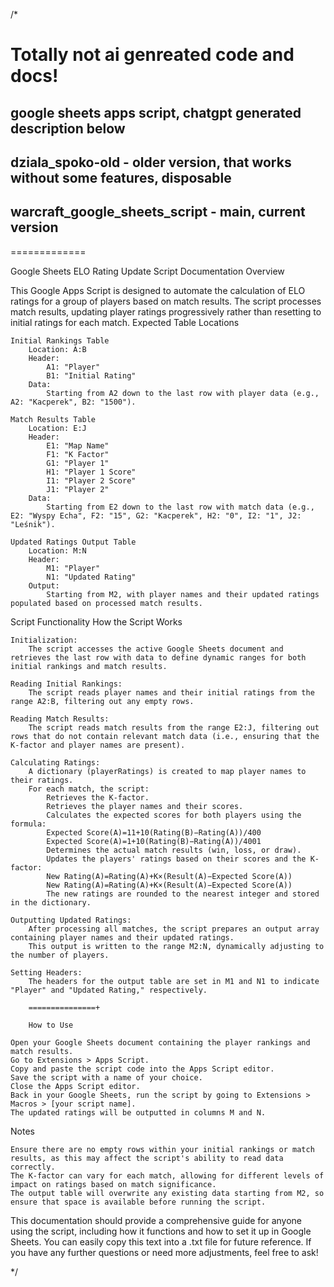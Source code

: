 /*

# Totally not ai genreated code and docs!

## google sheets apps script, chatgpt generated description below

## dziala_spoko-old - older version, that works without some features, disposable

## warcraft_google_sheets_script - main, current version

=============



Google Sheets ELO Rating Update Script Documentation
Overview

This Google Apps Script is designed to automate the calculation of ELO ratings for a group of players based on match results. The script processes match results, updating player ratings progressively rather than resetting to initial ratings for each match.
Expected Table Locations

    Initial Rankings Table
        Location: A:B
        Header:
            A1: "Player"
            B1: "Initial Rating"
        Data:
            Starting from A2 down to the last row with player data (e.g., A2: "Kacperek", B2: "1500").

    Match Results Table
        Location: E:J
        Header:
            E1: "Map Name"
            F1: "K Factor"
            G1: "Player 1"
            H1: "Player 1 Score"
            I1: "Player 2 Score"
            J1: "Player 2"
        Data:
            Starting from E2 down to the last row with match data (e.g., E2: "Wyspy Echa", F2: "15", G2: "Kacperek", H2: "0", I2: "1", J2: "Leśnik").

    Updated Ratings Output Table
        Location: M:N
        Header:
            M1: "Player"
            N1: "Updated Rating"
        Output:
            Starting from M2, with player names and their updated ratings populated based on processed match results.

Script Functionality
How the Script Works

    Initialization:
        The script accesses the active Google Sheets document and retrieves the last row with data to define dynamic ranges for both initial rankings and match results.

    Reading Initial Rankings:
        The script reads player names and their initial ratings from the range A2:B, filtering out any empty rows.

    Reading Match Results:
        The script reads match results from the range E2:J, filtering out rows that do not contain relevant match data (i.e., ensuring that the K-factor and player names are present).

    Calculating Ratings:
        A dictionary (playerRatings) is created to map player names to their ratings.
        For each match, the script:
            Retrieves the K-factor.
            Retrieves the player names and their scores.
            Calculates the expected scores for both players using the formula:
            Expected Score(A)=11+10(Rating(B)−Rating(A))/400
            Expected Score(A)=1+10(Rating(B)−Rating(A))/4001​
            Determines the actual match results (win, loss, or draw).
            Updates the players' ratings based on their scores and the K-factor:
            New Rating(A)=Rating(A)+K×(Result(A)−Expected Score(A))
            New Rating(A)=Rating(A)+K×(Result(A)−Expected Score(A))
            The new ratings are rounded to the nearest integer and stored in the dictionary.

    Outputting Updated Ratings:
        After processing all matches, the script prepares an output array containing player names and their updated ratings.
        This output is written to the range M2:N, dynamically adjusting to the number of players.

    Setting Headers:
        The headers for the output table are set in M1 and N1 to indicate "Player" and "Updated Rating," respectively.

        ===============+

        How to Use

    Open your Google Sheets document containing the player rankings and match results.
    Go to Extensions > Apps Script.
    Copy and paste the script code into the Apps Script editor.
    Save the script with a name of your choice.
    Close the Apps Script editor.
    Back in your Google Sheets, run the script by going to Extensions > Macros > [your script name].
    The updated ratings will be outputted in columns M and N.

Notes

    Ensure there are no empty rows within your initial rankings or match results, as this may affect the script's ability to read data correctly.
    The K-factor can vary for each match, allowing for different levels of impact on ratings based on match significance.
    The output table will overwrite any existing data starting from M2, so ensure that space is available before running the script.

This documentation should provide a comprehensive guide for anyone using the script, including how it functions and how to set it up in Google Sheets. You can easily copy this text into a .txt file for future reference. If you have any further questions or need more adjustments, feel free to ask!

*/
